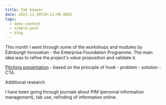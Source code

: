 ```yaml
---
title: Tab keeper
date: 2021-11-30T20:12:00.000Z
tags:
  - demo-content
  - simple-post
  - blog
---
```

This month I went through some of the workshops and modules by Edinburgh Innovation - the Enterprise Foundation Programme. The main idea was to refine the project's value proposition and validate it.

[Pitching presentation](https://uoe-my.sharepoint.com/:p:/g/personal/s2006146_ed_ac_uk/EdsnWsi7L7VFseh1RwkPegEBR2SZuhV_zVToD29xDlmQCg?e=bl2BLJ) - based on the principle of hook - problem - solution - CTA.

Additional research

I have been going through journals about PIM (personal information management), tab use, refinding of information online.